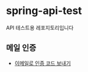 # spring-api-test
API 테스트용 레포지토리입니다 


## 메일 인증
- [이메일로 인증 코드 보내기](https://velog.io/@kyungwoon/%EC%9D%B4%EB%A9%94%EC%9D%BC%EB%A1%9C-%EC%9D%B8%EC%A6%9D-%EC%BD%94%EB%93%9C-%EB%B3%B4%EB%82%B4%EA%B8%B0SpringBoot-SMTP)